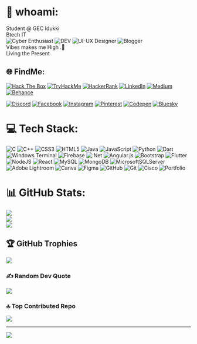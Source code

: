 # 💫 whoami:
Student @ GEC Idukki<br>Btech IT<br>
![Cyber Enthusiast](https://img.shields.io/badge/Cyber_Enthusiast-000000?style=for-the-badge&color=00008B)
![DEV](https://img.shields.io/badge/DEV-000000?style=for-the-badge&color=FF0000)
![UI-UX Designer](https://img.shields.io/badge/UI--UX_Designer-000000?style=for-the-badge&color=7B2CBF)
![Blogger](https://img.shields.io/badge/Blogger-000000?style=for-the-badge&color=FFA500)
<br>
Vibes makes me High .🔋<br>Living the Present 


## 🌐 FindMe:

[![Hack The Box](https://img.shields.io/badge/-HackTheBox-111927?style=for-the-badge&logo=Hack-The-Box&logoColor=9FEF00)](https://app.hackthebox.com/HTB-A1DFEFE8CA)
[![TryHackMe](https://img.shields.io/badge/-TryHackMe-212C42?style=for-the-badge&logo=TryHackMe&logoColor=white)](https://tryhackme.com/p/imablyo)
[![HackerRank](https://img.shields.io/badge/-HackerRank-2EC866?style=for-the-badge&logo=HackerRank&logoColor=white)](https://www.hackerrank.com/YOUR_USERNAME)
 [![LinkedIn](https://img.shields.io/badge/LinkedIn-%230077B5.svg?logo=linkedin&logoColor=white)](https://linkedin.com/in/ablmathew)
[![Medium](https://img.shields.io/badge/Medium-12100E?logo=medium&logoColor=white)](https://medium.com/@ablmathew)
[![Behance](https://img.shields.io/badge/Behance-1769ff?logo=behance&logoColor=white)](https://behance.net/https://www.behance.net/ablmathew) 

[![Discord](https://img.shields.io/badge/Discord-%237289DA.svg?logo=discord&logoColor=white)](https://discord.gg/zTDNkdMrkU) [![Facebook](https://img.shields.io/badge/Facebook-%231877F2.svg?logo=Facebook&logoColor=white)](https://facebook.com/ablmathew) [![Instagram](https://img.shields.io/badge/Instagram-%23E4405F.svg?logo=Instagram&logoColor=white)](https://instagram.com/ablmathew)  [![Pinterest](https://img.shields.io/badge/Pinterest-%23E60023.svg?logo=Pinterest&logoColor=white)](https://pinterest.com/ablmatheww) [![Codepen](https://img.shields.io/badge/Codepen-000000?logo=codepen&logoColor=white)](https://codepen.io/ablmathew) 
[![Bluesky](https://img.shields.io/badge/bluesky-0285FF?style=for-the-badge&logo=bluesky&logoColor=%23FFFFFF)](https://bsky.app/profile/ablmathew.bsky.social)


# 💻 Tech Stack:
![C](https://img.shields.io/badge/c-%2300599C.svg?style=flat-square&logo=c&logoColor=white) ![C++](https://img.shields.io/badge/c++-%2300599C.svg?style=flat-square&logo=c%2B%2B&logoColor=white) ![CSS3](https://img.shields.io/badge/css3-%231572B6.svg?style=flat-square&logo=css3&logoColor=white) ![HTML5](https://img.shields.io/badge/html5-%23E34F26.svg?style=flat-square&logo=html5&logoColor=white) ![Java](https://img.shields.io/badge/java-%23ED8B00.svg?style=flat-square&logo=openjdk&logoColor=white) ![JavaScript](https://img.shields.io/badge/javascript-%23323330.svg?style=flat-square&logo=javascript&logoColor=%23F7DF1E) ![Python](https://img.shields.io/badge/python-3670A0?style=flat-square&logo=python&logoColor=ffdd54) ![Dart](https://img.shields.io/badge/dart-%230175C2.svg?style=flat-square&logo=dart&logoColor=white) ![Windows Terminal](https://img.shields.io/badge/Windows%20Terminal-%234D4D4D.svg?style=flat-square&logo=windows-terminal&logoColor=white) ![Firebase](https://img.shields.io/badge/firebase-%23039BE5.svg?style=flat-square&logo=firebase) ![.Net](https://img.shields.io/badge/.NET-5C2D91?style=flat-square&logo=.net&logoColor=white) ![Angular.js](https://img.shields.io/badge/angular.js-%23E23237.svg?style=flat-square&logo=angularjs&logoColor=white) ![Bootstrap](https://img.shields.io/badge/bootstrap-%238511FA.svg?style=flat-square&logo=bootstrap&logoColor=white) ![Flutter](https://img.shields.io/badge/Flutter-%2302569B.svg?style=flat-square&logo=Flutter&logoColor=white) ![NodeJS](https://img.shields.io/badge/node.js-6DA55F?style=flat-square&logo=node.js&logoColor=white) ![React](https://img.shields.io/badge/react-%2320232a.svg?style=flat-square&logo=react&logoColor=%2361DAFB) ![MySQL](https://img.shields.io/badge/mysql-4479A1.svg?style=flat-square&logo=mysql&logoColor=white) ![MongoDB](https://img.shields.io/badge/MongoDB-%234ea94b.svg?style=flat-square&logo=mongodb&logoColor=white) ![MicrosoftSQLServer](https://img.shields.io/badge/Microsoft%20SQL%20Server-CC2927?style=flat-square&logo=microsoft%20sql%20server&logoColor=white) ![Adobe Lightroom](https://img.shields.io/badge/Adobe%20Lightroom-31A8FF.svg?style=flat-square&logo=Adobe%20Lightroom&logoColor=white) ![Canva](https://img.shields.io/badge/Canva-%2300C4CC.svg?style=flat-square&logo=Canva&logoColor=white) ![Figma](https://img.shields.io/badge/figma-%23F24E1E.svg?style=flat-square&logo=figma&logoColor=white) ![GitHub](https://img.shields.io/badge/github-%23121011.svg?style=flat-square&logo=github&logoColor=white) ![Git](https://img.shields.io/badge/git-%23F05033.svg?style=flat-square&logo=git&logoColor=white) ![Cisco](https://img.shields.io/badge/cisco-%23049fd9.svg?style=flat-square&logo=cisco&logoColor=black) ![Portfolio](https://img.shields.io/badge/Portfolio-%23000000.svg?style=flat-square&logo=firefox&logoColor=#FF7139)
# 📊 GitHub Stats:
![](https://github-readme-stats.vercel.app/api?username=ablmathew&theme=neon&hide_border=false&include_all_commits=true&count_private=false)<br/>
![](https://nirzak-streak-stats.vercel.app/?user=ablmathew&theme=neon&hide_border=false)<br/>
![](https://github-readme-stats.vercel.app/api/top-langs/?username=ablmathew&theme=neon&hide_border=false&include_all_commits=true&count_private=false&layout=compact)

## 🏆 GitHub Trophies
![](https://github-profile-trophy.vercel.app/?username=ablmathew&theme=radical&no-frame=true&no-bg=false&margin-w=4)

### ✍️ Random Dev Quote
![](https://quotes-github-readme.vercel.app/api?type=horizontal&theme=radical)

### 🔝 Top Contributed Repo
![](https://github-contributor-stats.vercel.app/api?username=ablmathew&limit=5&theme=gotham&combine_all_yearly_contributions=true)

---
[![](https://visitcount.itsvg.in/api?id=ablmathew&icon=0&color=0)](https://visitcount.itsvg.in)

<!-- Proudly created with GPRM ( https://gprm.itsvg.in ) -->
